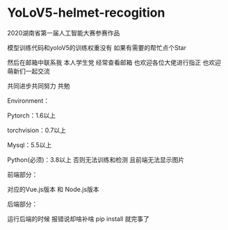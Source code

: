 # YoLoV5-helmet-recogition
2020湖南省第一届人工智能大赛参赛作品

模型训练代码和yoloV5的训练权重没有 如果有需要的帮忙点个Star

然后在邮箱中联系我 本人学生党 经常查看邮箱 也欢迎各位大佬进行指正 也欢迎萌新们一起交流

共同进步共同努力 共勉

Environment：

Pytorch：1.6以上

torchvision：0.7以上

Mysql：5.5以上

Python(必须)：3.8以上 否则无法训练和检测 且前端无法显示图片

前端部分：

对应的Vue.js版本 和 Node.js版本

后端部分：

运行后端的时候 报错说却啥补啥 pip install 就完事了


